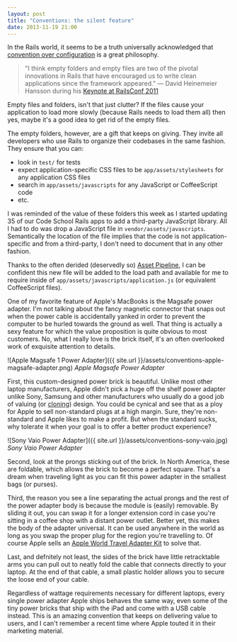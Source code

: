```yaml
---
layout: post
title: "Conventions: the silent feature"
date: 2013-11-19 21:00
---
```

In the Rails world, it seems to be a truth universally acknowledged that [convention over configuration](http://en.wikipedia.org/wiki/Convention_over_configuration) is a great philosophy.

> "I think empty folders and empty files are two of the pivotal innovations in Rails that have encouraged us to write clean applications since the framework appeared." — David Heinemeier Hansson during his [Keynote at RailsConf 2011](http://www.rubyinside.com/dhh-keynote-streaming-live-from-railsconf-2011-right-here-right-now-4769.html)

Empty files and folders, isn't that just clutter? If the files cause your application to load more slowly (because Rails needs to load them all) then yes, maybe it's a good idea to get rid of the empty files.

The empty folders, however, are a gift that keeps on giving. They invite all developers who use Rails to organize their codebases in the same fashion. They ensure that you can:

- look in `test/` for tests
- expect application-specific CSS files to be `app/assets/stylesheets` for any application CSS files
- search in `app/assets/javascripts` for any JavaScript or CoffeeScript code
- etc.

I was reminded of the value of these folders this week as I started updating 35 of our Code School Rails apps to add a third-party JavaScript library. All I had to do was drop a JavaScript file in `vendor/assets/javascripts`. Semantically the location of the file implies that the code is not application-specific and from a third-party, I don't need to document that in any other fashion.

Thanks to the often derided (deservedly so) [Asset Pipeline](http://guides.rubyonrails.org/asset_pipeline.html), I can be confident this new file will be added to the load path and available for me to require inside of `app/assets/javascripts/application.js` (or equivalent CoffeeScript files).

One of my favorite feature of Apple's MacBooks is the Magsafe power adapter. I'm not talking about the fancy magnetic connector that snaps out when the power cable is accidentally yanked in order to prevent the computer to be hurled towards the ground as well. That thing is actually a sexy feature for which the value proposition is quite obvious to most customers. No, what I really love is the brick itself, it's an often overlooked work of exquisite attention to details.

![Apple Magsafe 1 Power Adapter]({{ site.url }}/assets/conventions-apple-magsafe-adapter.png)
*Apple Magsafe Power Adapter*

First, this custom-designed power brick is beautiful. Unlike most other laptop manufacturers, Apple didn't pick a huge off the shelf power adapter unlike Sony, Samsung and other manufacturers who usually do a good job of valuing (or [cloning](http://www.engadget.com/gallery/hp-envy-15-vs-the-macbook-pro/)) design. You could be cynical and see that as a ploy for Apple to sell non-standard plugs at a high margin. Sure, they're non-standard and Apple likes to make a profit. But when the standard sucks, why tolerate it when your goal is to offer a better product experience?

![Sony Vaio Power Adapter]({{ site.url }}/assets/conventions-sony-vaio.jpg)
*Sony Vaio Power Adapter*

Second, look at the prongs sticking out of the brick. In North America, these are foldable, which allows the brick to become a perfect square. That's a dream when traveling light as you can fit this power adapter in the smallest bags (or purses).

Third, the reason you see a line separating the actual prongs and the rest of the power adapter body is because the module is (easily) removable. By sliding it out, you can swap it for a longer extension cord in case you're sitting in a coffee shop with a distant power outlet. Better yet, this makes the body of the adapter universal. It can be used anywhere in the world as long as you swap the proper plug for the region you're travelling to. Of course Apple sells an [Apple World Travel Adapter Kit](http://store.apple.com/us/product/MB974ZM/B/apple-world-travel-adapter-kit) to solve that.

Last, and defnitely not least, the sides of the brick have little retracktable arms you can pull out to neatly fold the cable that connects directly to your laptop. At the end of that cable, a small plastic holder allows you to secure the loose end of your cable.

Regardless of wattage requirements necessary for different laptops, every single power adapter Apple ships behaves the same way, even some of the tiny power bricks that ship with the iPad and come with a USB cable instead. This is an amazing convention that keeps on delivering value to users, and I can't remember a recent time where Apple touted it in their marketing material.
